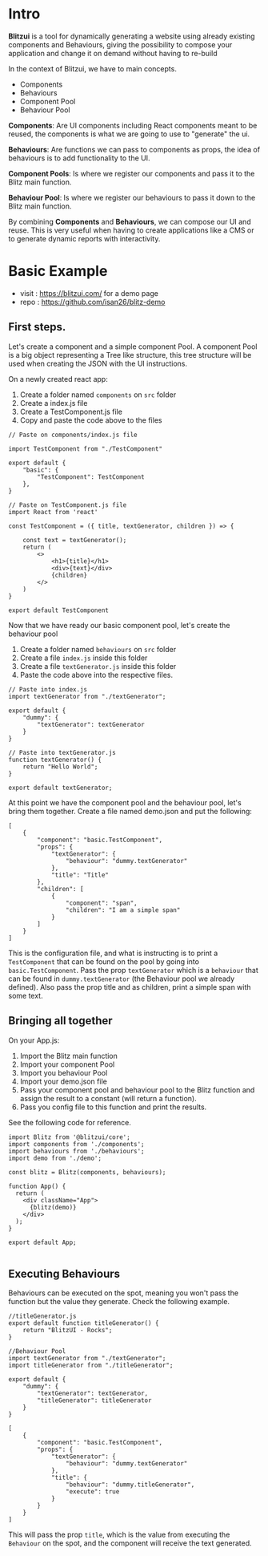 # Intro
**Blitzui** is a tool for dynamically generating a website using already existing components and Behaviours, giving the possibility to compose your application and change it on demand without having to re-build

In the context of Blitzui, we have to main concepts.
- Components
- Behaviours
- Component Pool
- Behaviour Pool

**Components**: Are UI components including React components meant to be reused, the components is what we are going to use to "generate" the ui.

**Behaviours**: Are functions we can pass to components as props, the idea of behaviours is to add functionality to the UI.

**Component Pools**: Is where we register our components and pass it to the Blitz main function.

**Behaviour Pool**: Is where we register our behaviours to pass it down to the Blitz main function.


By combining **Components** and **Behaviours**, we can compose our UI and reuse. This is very useful when having to create applications like a CMS or to generate dynamic reports with interactivity.

# Basic Example
- visit : https://blitzui.com/ for a demo page
- repo : https://github.com/isan26/blitz-demo


## First steps.

Let's create a component and a simple component Pool.
A component Pool is a big object representing a Tree like structure, this tree structure will be used when creating the JSON with the UI instructions.

On a newly created react app:

1. Create a folder named `components` on `src` folder
1. Create a index.js file
1. Create a TestComponent.js file
1. Copy and paste the code above to the files

```
// Paste on components/index.js file

import TestComponent from "./TestComponent"

export default {
    "basic": {
        "TestComponent": TestComponent
    },
}

```


```
// Paste on TestComponent.js file
import React from 'react'

const TestComponent = ({ title, textGenerator, children }) => {

    const text = textGenerator();
    return (
        <>
            <h1>{title}</h1>
            <div>{text}</div>
            {children}
        </>
    )
}

export default TestComponent
```

Now that we have ready our basic component pool, let's create the behaviour pool

1. Create a folder named `behaviours` on `src` folder
1. Create a file `index.js` inside this folder
1. Create a file `textGenerator.js` inside this folder
1. Paste the code above into the respective files.


```
// Paste into index.js
import textGenerator from "./textGenerator";

export default {
    "dummy": {
        "textGenerator": textGenerator
    }
}

```

```
// Paste into textGenerator.js
function textGenerator() {
    return "Hello World";
}

export default textGenerator;

```


At this point we have the component pool and the behaviour pool, let's bring them together. 
Create a file named demo.json and put the following:

```
[
    {
        "component": "basic.TestComponent",
        "props": {
            "textGenerator": {
                "behaviour": "dummy.textGenerator"
            },
            "title": "Title"
        },
        "children": [
            {
                "component": "span",
                "children": "I am a simple span"
            }
        ]
    }
]
```

This is the configuration file, and what is instructing is to print a `TestComponent` that can be found on the pool by going into `basic.TestComponent`. Pass the prop `textGenerator` which is a `behaviour` that can be found in `dummy.textGenerator` (the Behaviour pool we already defined). Also pass the prop title and as children, print a simple span with some text.


## Bringing all together

On your App.js:

1. Import the Blitz main function
1. Import your component Pool
1. Import you behaviour Pool
1. Import your demo.json file
1. Pass your component pool and behaviour pool to the Blitz function and assign the result to a constant (will return a function).
1. Pass you config file to this function and print the results.

See the following code for reference.


```
import Blitz from '@blitzui/core';
import components from './components';
import behaviours from './behaviours';
import demo from './demo';

const blitz = Blitz(components, behaviours);

function App() {
  return (
    <div className="App">
      {blitz(demo)}
    </div>
  );
}

export default App;


```

## Executing Behaviours
Behaviours can be executed on the spot, meaning you won't pass the function but the value they generate. Check the following example.


```
//titleGenerator.js
export default function titleGenerator() {
    return "BlitzUI - Rocks";
}
```
```
//Behaviour Pool
import textGenerator from "./textGenerator";
import titleGenerator from "./titleGenerator";

export default {
    "dummy": {
        "textGenerator": textGenerator,
        "titleGenerator": titleGenerator
    }
}
```

```
[
    {
        "component": "basic.TestComponent",
        "props": {
            "textGenerator": {
                "behaviour": "dummy.textGenerator"
            },
            "title": {
                "behaviour": "dummy.titleGenerator",
                "execute": true
            }
        }
    }
]
```


This will pass the prop `title`, which is the value from executing the `Behaviour` on the spot, and the component will receive the text generated.
